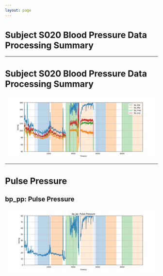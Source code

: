 ```yaml
---
layout: page
---
```


# Subject S020 Blood Pressure Data Processing Summary




---
# Subject S020 Blood Pressure Data Processing Summary

![Subject S020 Blood Pressure Data Processing Summary - Overlay](images/S020_bp_features_overlay.png)

---
# Pulse Pressure

## bp_pp: Pulse Pressure
![bp_pp: Pulse Pressure](images/S020_bp_features_bp_pp.png)
